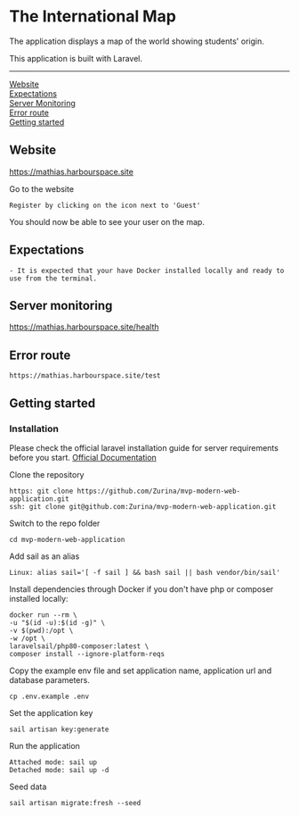 # The International Map

The application displays a map of the world showing students' origin.

This application is built with Laravel. 

----------

[Website](#website)<br />
[Expectations](#expectations)<br />
[Server Monitoring](#server-monitoring)<br />
[Error route](#error-route)<br />
[Getting started](#getting-started)<br />

## Website

https://mathias.harbourspace.site
    
Go to the website

    Register by clicking on the icon next to 'Guest'
    
You should now be able to see your user on the map.


## Expectations 

    - It is expected that your have Docker installed locally and ready to use from the terminal. 

## Server monitoring

https://mathias.harbourspace.site/health

## Error route

    https://mathias.harbourspace.site/test

## Getting started

### Installation

Please check the official laravel installation guide for server requirements before you start. [Official Documentation](https://laravel.com/docs/5.4/installation#installation)

Clone the repository

    https: git clone https://github.com/Zurina/mvp-modern-web-application.git
    ssh: git clone git@github.com:Zurina/mvp-modern-web-application.git

Switch to the repo folder

    cd mvp-modern-web-application
    
Add sail as an alias

    Linux: alias sail='[ -f sail ] && bash sail || bash vendor/bin/sail'

Install dependencies through Docker if you don't have php or composer installed locally:

    docker run --rm \
    -u "$(id -u):$(id -g)" \
    -v $(pwd):/opt \
    -w /opt \
    laravelsail/php80-composer:latest \
    composer install --ignore-platform-reqs

Copy the example env file and set application name, application url and database parameters.

    cp .env.example .env

Set the application key

    sail artisan key:generate

Run the application
    
    Attached mode: sail up
    Detached mode: sail up -d
    
Seed data

    sail artisan migrate:fresh --seed
